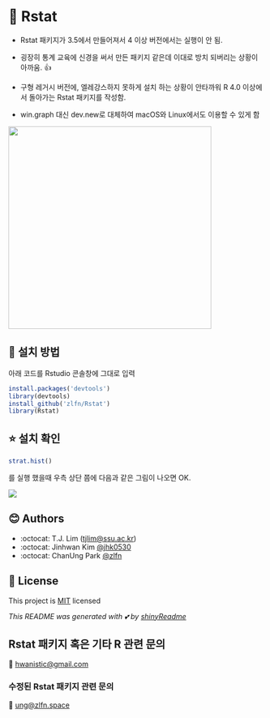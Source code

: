 # :yellow_heart: Rstat 

- Rstat 패키지가 3.5에서 만들어져서 4 이상 버전에서는 실행이 안 됨. <br>
- 굉장히 통계 교육에 신경을 써서 만든 패키지 같은데 이대로 방치 되버리는 상황이 아까움. :+1:
- 구형 레거시 버전에, 엘레강스하지 못하게 설치 하는 상황이 안타까워 R 4.0 이상에서 돌아가는 Rstat 패키지를 작성함.

- win.graph 대신 dev.new로 대체하여 macOS와 Linux에서도 이용할 수 있게 함

<img src ='https://user-images.githubusercontent.com/6457691/81569878-d0980a00-93da-11ea-907f-0a8049a1b990.jpg' width = '400'>

## :wrench: 설치 방법 

아래 코드를 Rstudio 콘솔창에 그대로 입력

```R
install.packages('devtools')
library(devtools)
install_github('zlfn/Rstat')
library(Rstat)
```

## :star: 설치 확인

```R
strat.hist()
```
를 실행 했을때 우측 상단 쯤에 다음과 같은 그림이 나오면 OK.

<img src='https://user-images.githubusercontent.com/6457691/81809159-dd903700-955b-11ea-980f-9645358a2fe6.png'>


## :blush: Authors
* :octocat: T.J. Lim (tjlim@ssu.ac.kr)
* :octocat: Jinhwan Kim [@jhk0530](http://github.com/jhk0530)
* :octocat: ChanUng Park [@zlfn](https://github.com/zlfn)

## :memo: License
This project is [MIT](https://opensource.org/licenses/MIT) licensed

*This README was generated with :two_hearts: by [shinyReadme](http://github.com/jhk0530/shinyReadme)*

## Rstat 패키지 혹은 기타 R 관련 문의 
:email: hwanistic@gmail.com  
### 수정된 Rstat 패키지 관련 문의
:email: ung@zlfn.space
